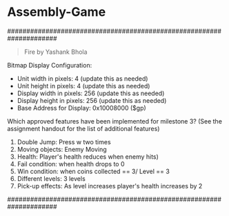 # Assembly-Game

#####################################################################

> Fire by Yashank Bhola
 
 Bitmap Display Configuration:
 - Unit width in pixels: 4 (update this as needed)
 - Unit height in pixels: 4 (update this as needed)
 - Display width in pixels: 256 (update this as needed)
 - Display height in pixels: 256 (update this as needed)
 - Base Address for Display: 0x10008000 ($gp)

 Which approved features have been implemented for milestone 3?
 (See the assignment handout for the list of additional features)
 1. Double Jump:               Press w two times
 2. Moving objects:            Enemy Moving
 3. Health:                    Player's health reduces when enemy hits)
 4. Fail condition:            when health drops to 0
 5. Win condition:             when coins collected == 3/ Level == 3
 6. Different levels:          3 levels
 7. Pick-up effects:           As level increases player's health increases by 2


#####################################################################
